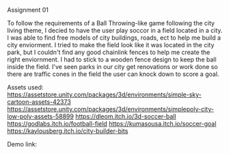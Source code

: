 Assignment 01

To follow the requirements of a Ball Throwing-like game following the city living theme, I decied to have the user play soccor in a field located in a city. I was able to find free models of city buildings, roads, ect to help me build a city enviorment. I tried to make the field look like it was located in the city park, but I couldn't find any good chainlink fences to help me create the right enviornment. I had to stick to a wooden fence design to keep the ball inside the field. I've seen parks in our city get renovations or work done so there are traffic cones in the field the user can knock down to score a goal. 

Assets used:
https://assetstore.unity.com/packages/3d/environments/simple-sky-cartoon-assets-42373
https://assetstore.unity.com/packages/3d/environments/simplepoly-city-low-poly-assets-58899
https://dleom.itch.io/3d-soccer-ball
https://godlabs.itch.io/football-field
https://kumasousa.itch.io/soccer-goal
https://kaylousberg.itch.io/city-builder-bits

Demo link:
